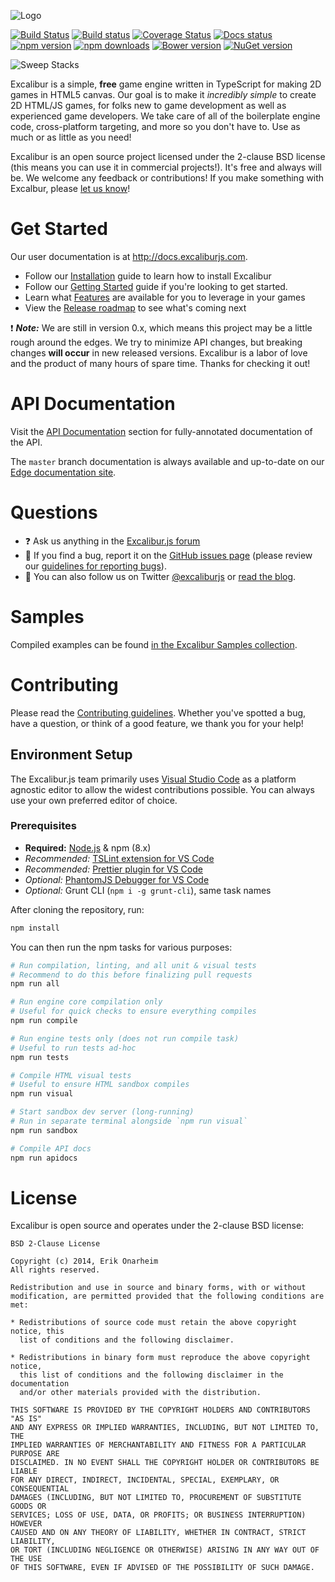 ![Logo](/assets/logo.png?raw=true)

[![Build Status](https://img.shields.io/travis/excaliburjs/Excalibur/master.svg)](https://travis-ci.org/excaliburjs/Excalibur)
[![Build status](https://img.shields.io/appveyor/ci/eonarheim/excalibur/master.svg)](https://ci.appveyor.com/project/eonarheim/excalibur)
[![Coverage Status](https://coveralls.io/repos/github/excaliburjs/Excalibur/badge.svg)](https://coveralls.io/github/excaliburjs/Excalibur)
[![Docs status](https://readthedocs.org/projects/excaliburjs/badge/?version=latest)](http://excaliburjs.readthedocs.org/en/latest/?badge=latest)
[![npm version](https://img.shields.io/npm/v/excalibur.svg)](https://www.npmjs.com/package/excalibur)
[![npm downloads](https://img.shields.io/npm/dt/excalibur.svg)](https://www.npmjs.com/package/excalibur)
[![Bower version](https://img.shields.io/bower/v/excalibur.svg)](https://github.com/excaliburjs/Excalibur)
[![NuGet version](https://img.shields.io/nuget/v/Excalibur.svg)](https://www.nuget.org/packages/Excalibur/)

![Sweep Stacks](http://excaliburjs.com/assets/images/homepage-xp.png)

Excalibur is a simple, **free** game engine written in TypeScript for making 2D games in HTML5 canvas. Our goal is to make it _incredibly simple_ to create 2D HTML/JS games, for folks new to game development as well as experienced game developers. We take care of all of the boilerplate engine code, cross-platform targeting, and more so you don't have to. Use as much or as little as you need!

Excalibur is an open source project licensed under the 2-clause BSD license (this means you can use it in commercial projects!). It's free and always will be. We welcome any feedback or contributions! If you make something with Excalbur, please [let us know](https://groups.google.com/forum/#!tags/excaliburjs/show-and-tell)!

# Get Started

Our user documentation is at http://docs.excaliburjs.com.

* Follow our [Installation](http://docs.excaliburjs.com/en/latest/installation.html) guide to learn how to install Excalibur
* Follow our [Getting Started](http://docs.excaliburjs.com/en/latest/quickstart.html) guide if you're looking to get started.
* Learn what [Features](http://docs.excaliburjs.com/en/latest/features.html) are available for you to leverage in your games
* View the [Release roadmap](https://github.com/excaliburjs/Excalibur/milestones) to see what's coming next

:exclamation: **_Note:_** We are still in version 0.x, which means this project may be a little rough around the edges. We try to minimize API changes, but breaking changes **will occur** in new released versions. Excalibur is a labor of love and the product of many hours of spare time. Thanks for checking it out!

# API Documentation

Visit the [API Documentation](http://docs.excaliburjs.com/en/latest/index.html#api-documentation) section for fully-annotated documentation of the API.

The `master` branch documentation is always available and up-to-date on our [Edge documentation site](http://excaliburjs.com/docs/api/edge).

# Questions

* :question: Ask us anything in the [Excalibur.js forum](https://groups.google.com/forum/#!forum/excaliburjs)
* :bug: If you find a bug, report it on the [GitHub issues page](https://github.com/excaliburjs/Excalibur/issues) (please review our [guidelines for reporting bugs](https://github.com/excaliburjs/Excalibur/blob/master/.github/CONTRIBUTING.md#reporting-bugs)).
* :mega: You can also follow us on Twitter [@excaliburjs](http://twitter.com/excaliburjs) or [read the blog](http://blog.excaliburjs.com).

# Samples

Compiled examples can be found [in the Excalibur Samples collection](http://excaliburjs.com/samples/).

# Contributing

Please read the [Contributing guidelines](.github/CONTRIBUTING.md). Whether you've spotted a bug, have a question, or think of a good feature, we thank you for your help!

## Environment Setup

The Excalibur.js team primarily uses [Visual Studio Code](http://code.visualstudio.com) as a platform agnostic editor to
allow the widest contributions possible. You can always use your own preferred editor of choice.

### Prerequisites

* **Required:** [Node.js](https://nodejs.org/) & npm (8.x)
* _Recommended:_ [TSLint extension for VS Code](https://marketplace.visualstudio.com/items?itemName=eg2.tslint)
* _Recommended:_ [Prettier plugin for VS Code](https://marketplace.visualstudio.com/items?itemName=esbenp.prettier-vscode)
* _Optional:_ [PhantomJS Debugger for VS Code](https://github.com/iradul/vscode-phantomjs-debug)
* _Optional:_ Grunt CLI (`npm i -g grunt-cli`), same task names

After cloning the repository, run:

```sh
npm install
```

You can then run the npm tasks for various purposes:

```bash
# Run compilation, linting, and all unit & visual tests
# Recommend to do this before finalizing pull requests
npm run all

# Run engine core compilation only
# Useful for quick checks to ensure everything compiles
npm run compile

# Run engine tests only (does not run compile task)
# Useful to run tests ad-hoc
npm run tests

# Compile HTML visual tests
# Useful to ensure HTML sandbox compiles
npm run visual

# Start sandbox dev server (long-running)
# Run in separate terminal alongside `npm run visual`
npm run sandbox

# Compile API docs
npm run apidocs
```

# License

Excalibur is open source and operates under the 2-clause BSD license:

    BSD 2-Clause License

    Copyright (c) 2014, Erik Onarheim
    All rights reserved.

    Redistribution and use in source and binary forms, with or without
    modification, are permitted provided that the following conditions are met:

    * Redistributions of source code must retain the above copyright notice, this
      list of conditions and the following disclaimer.

    * Redistributions in binary form must reproduce the above copyright notice,
      this list of conditions and the following disclaimer in the documentation
      and/or other materials provided with the distribution.

    THIS SOFTWARE IS PROVIDED BY THE COPYRIGHT HOLDERS AND CONTRIBUTORS "AS IS"
    AND ANY EXPRESS OR IMPLIED WARRANTIES, INCLUDING, BUT NOT LIMITED TO, THE
    IMPLIED WARRANTIES OF MERCHANTABILITY AND FITNESS FOR A PARTICULAR PURPOSE ARE
    DISCLAIMED. IN NO EVENT SHALL THE COPYRIGHT HOLDER OR CONTRIBUTORS BE LIABLE
    FOR ANY DIRECT, INDIRECT, INCIDENTAL, SPECIAL, EXEMPLARY, OR CONSEQUENTIAL
    DAMAGES (INCLUDING, BUT NOT LIMITED TO, PROCUREMENT OF SUBSTITUTE GOODS OR
    SERVICES; LOSS OF USE, DATA, OR PROFITS; OR BUSINESS INTERRUPTION) HOWEVER
    CAUSED AND ON ANY THEORY OF LIABILITY, WHETHER IN CONTRACT, STRICT LIABILITY,
    OR TORT (INCLUDING NEGLIGENCE OR OTHERWISE) ARISING IN ANY WAY OUT OF THE USE
    OF THIS SOFTWARE, EVEN IF ADVISED OF THE POSSIBILITY OF SUCH DAMAGE.
